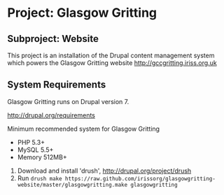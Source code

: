 Project: Glasgow Gritting
=========================

Subproject: Website
-------------------

This project is an installation of the Drupal content management system which 
powers the Glasgow Gritting website http://gccgritting.iriss.org.uk 

System Requirements
-------------------
Glasgow Gritting runs on Drupal version 7.

http://drupal.org/requirements

Minimum recommended system for Glasgow Gritting
* PHP 5.3+
* MySQL 5.5+
* Memory 512MB+

1. Download and install 'drush', http://drupal.org/project/drush
2. Run 
`drush make https://raw.github.com/irissorg/glasgowgritting-website/master/glasgowgritting.make glasgowgritting`

